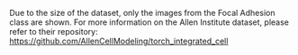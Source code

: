 Due to the size of the dataset, only the images from the Focal Adhesion class are shown.
For more information on the Allen Institute dataset, please refer to their repository: https://github.com/AllenCellModeling/torch_integrated_cell
